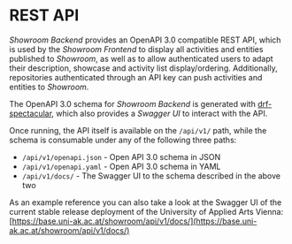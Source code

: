 # REST API

_Showroom Backend_ provides an OpenAPI 3.0 compatible REST API, which is used by the
_Showroom Frontend_ to display all activities and entities published to _Showroom_,
as well as to allow authenticated users to adapt their description, showcase and
activity list display/ordering. Additionally, repositories authenticated through an
API key can push activities and entities to _Showroom_.

The OpenAPI 3.0 schema for _Showroom Backend_ is generated with
[drf-spectacular](https://drf-spectacular.readthedocs.io), which also provides a
_Swagger UI_ to interact with the API.

Once running, the API itself is available on the `/api/v1/` path, while the schema is
consumable under any of the following three paths:

- `/api/v1/openapi.json` - Open API 3.0 schema in JSON
- `/api/v1/openapi.yaml` - Open API 3.0 schema in YAML
- `/api/v1/docs/` - The Swagger UI to the schema described in the above two

As an example reference you can also take a look at the Swagger UI of the current stable
release deployment of the University of Applied Arts Vienna:
[https://base.uni-ak.ac.at/showroom/api/v1/docs/](https://base.uni-ak.ac.at/showroom/api/v1/docs/)
